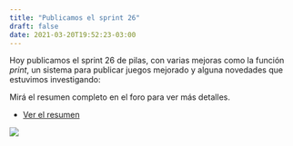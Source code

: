 ```yaml
---
title: "Publicamos el sprint 26"
draft: false
date: 2021-03-20T19:52:23-03:00
---
```


Hoy publicamos el sprint 26 de pilas, con varias
mejoras como la función *print*, un sistema para
publicar juegos mejorado y alguna novedades que
estuvimos investigando:

Mirá el resumen completo en el foro para ver más detalles.

- [Ver el resumen](https://foro.pilas-engine.com.ar/t/resumen-del-sprint-26/2170)

![](/noticias/sprint-26.jpg)
